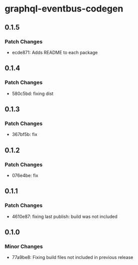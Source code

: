 # graphql-eventbus-codegen

## 0.1.5

### Patch Changes

- ecde871: Adds README to each package

## 0.1.4

### Patch Changes

- 580c5bd: fixing dist

## 0.1.3

### Patch Changes

- 367bf5b: fix

## 0.1.2

### Patch Changes

- 076e4be: fix

## 0.1.1

### Patch Changes

- 4610e87: fixing last publish: build was not included

## 0.1.0

### Minor Changes

- 77a9be8: Fixing build files not included in previous release
